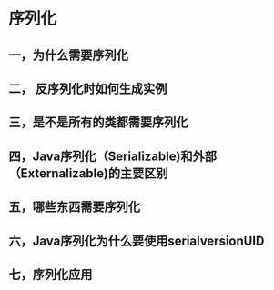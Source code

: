 # 序列化

## 一，为什么需要序列化

## 二， 反序列化时如何生成实例

## 三，是不是所有的类都需要序列化

## 四，Java序列化（Serializable)和外部（Externalizable)的主要区别

## 五，哪些东西需要序列化

## 六，Java序列化为什么要使用serialversionUID

## 七，序列化应用

